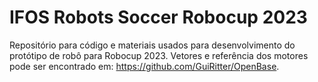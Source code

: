# IFOS Robots Soccer Robocup 2023

Repositório para código e materiais usados para desenvolvimento do protótipo de robô para Robocup 2023. Vetores e referência dos motores pode ser encontrado em: https://github.com/GuiRitter/OpenBase.
